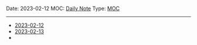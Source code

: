 Date: 2023-02-12
MOC: [Daily Note](Daily%20Note.md)
Type: [MOC](MOC.md)

---
* [2023-02-12](2023-02-12.md)
* [2023-02-13](2023-02-13.md)
* 